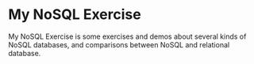 My NoSQL Exercise
================

My NoSQL Exercise is some exercises and demos about several kinds of NoSQL databases, and comparisons between NoSQL and relational database.


